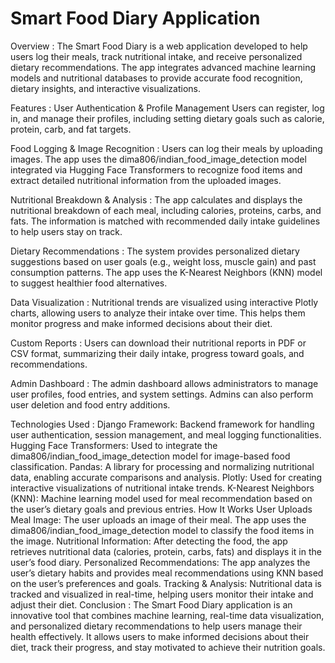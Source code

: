 # Smart Food Diary Application
Overview :
The Smart Food Diary is a web application developed to help users log their meals, track nutritional intake, and receive personalized dietary recommendations. The app integrates advanced machine learning models and nutritional databases to provide accurate food recognition, dietary insights, and interactive visualizations.

Features :
 User Authentication & Profile Management
Users can register, log in, and manage their profiles, including setting dietary goals such as calorie, protein, carb, and fat targets.

Food Logging & Image Recognition :
 Users can log their meals by uploading images. The app uses the dima806/indian_food_image_detection model integrated via Hugging Face Transformers to recognize food items and extract detailed nutritional information from the uploaded images.

Nutritional Breakdown & Analysis :
 The app calculates and displays the nutritional breakdown of each meal, including calories, proteins, carbs, and fats. The information is matched with recommended daily intake guidelines to help users stay on track.

Dietary Recommendations :
 The system provides personalized dietary suggestions based on user goals (e.g., weight loss, muscle gain) and past consumption patterns. The app uses the K-Nearest Neighbors (KNN) model to suggest healthier food alternatives.

Data Visualization :
 Nutritional trends are visualized using interactive Plotly charts, allowing users to analyze their intake over time. This helps them monitor progress and make informed decisions about their diet.

Custom Reports :
 Users can download their nutritional reports in PDF or CSV format, summarizing their daily intake, progress toward goals, and recommendations.

Admin Dashboard :
 The admin dashboard allows administrators to manage user profiles, food entries, and system settings. Admins can also perform user deletion and food entry additions.

Technologies Used :
 Django Framework: Backend framework for handling user authentication, session management, and meal logging functionalities.
Hugging Face Transformers: Used to integrate the dima806/indian_food_image_detection model for image-based food classification.
Pandas: A library for processing and normalizing nutritional data, enabling accurate comparisons and analysis.
Plotly: Used for creating interactive visualizations of nutritional intake trends.
K-Nearest Neighbors (KNN): Machine learning model used for meal recommendation based on the user’s dietary goals and previous entries.
How It Works
User Uploads Meal Image: The user uploads an image of their meal. The app uses the dima806/indian_food_image_detection model to classify the food items in the image.
Nutritional Information: After detecting the food, the app retrieves nutritional data (calories, protein, carbs, fats) and displays it in the user’s food diary.
Personalized Recommendations: The app analyzes the user’s dietary habits and provides meal recommendations using KNN based on the user’s preferences and goals.
Tracking & Analysis: Nutritional data is tracked and visualized in real-time, helping users monitor their intake and adjust their diet.
Conclusion :
 The Smart Food Diary application is an innovative tool that combines machine learning, real-time data visualization, and personalized dietary recommendations to help users manage their health effectively. It allows users to make informed decisions about their diet, track their progress, and stay motivated to achieve their nutrition goals.
